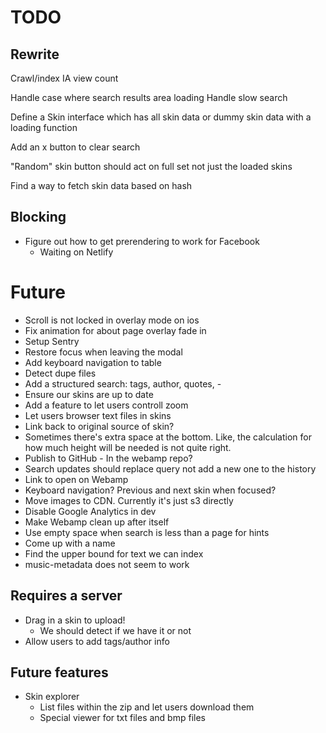 # TODO

## Rewrite

Crawl/index IA view count

Handle case where search results area loading
Handle slow search

Define a Skin interface which has all skin data or dummy skin data with a loading function

Add an x button to clear search

"Random" skin button should act on full set not just the loaded skins

Find a way to fetch skin data based on hash

## Blocking

- Figure out how to get prerendering to work for Facebook
  - Waiting on Netlify

# Future

- Scroll is not locked in overlay mode on ios
- Fix animation for about page overlay fade in
- Setup Sentry
- Restore focus when leaving the modal
- Add keyboard navigation to table
- Detect dupe files
- Add a structured search: tags, author, quotes, -
- Ensure our skins are up to date
- Add a feature to let users controll zoom
- Let users browser text files in skins
- Link back to original source of skin?
- Sometimes there's extra space at the bottom. Like, the calculation for how much height will be needed is not quite right.
- Publish to GitHub - In the webamp repo?
- Search updates should replace query not add a new one to the history
- Link to open on Webamp
- Keyboard navigation? Previous and next skin when focused?
- Move images to CDN. Currently it's just s3 directly
- Disable Google Analytics in dev
- Make Webamp clean up after itself
- Use empty space when search is less than a page for hints
- Come up with a name
- Find the upper bound for text we can index
- music-metadata does not seem to work

## Requires a server

- Drag in a skin to upload!
  - We should detect if we have it or not
- Allow users to add tags/author info

## Future features

- Skin explorer
  - List files within the zip and let users download them
  - Special viewer for txt files and bmp files
